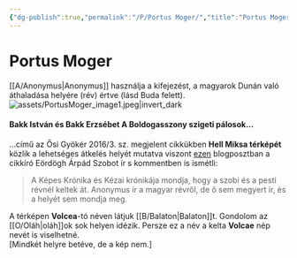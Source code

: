```yaml
---
{"dg-publish":true,"permalink":"/P/Portus Moger/","title":"Portus Moger","created":"2023-11-29T01:38","updated":"2024-10-25T23:51"}
---
```



# Portus Moger

[[A/Anonymus\|Anonymus]] használja a kifejezést, a magyarok Dunán való áthaladása helyére (rév) értve (lásd Buda felett).  
![assets/PortusMoger_image1.jpeg|invert_dark](/img/user/P/assets/PortusMoger_image1.jpeg)  

#### Bakk István és Bakk Erzsébet A Boldogasszony szigeti pálosok...  

...című az Ősi Gyökér 2016/3. sz. megjelent cikkükben **Hell Miksa térképét** közlik a lehetséges átkelés helyét mutatva viszont [ezen](http://nuclearmorphology.hu/tortenelem/hol-lehet-az-eredeti-buda/) blogposztban a cikkíró Eördögh Árpád Szobot ír s kommentben is ismétli:  
> A Képes Krónika és Kézai krónikája mondja, hogy a szobi és a pesti révnél keltek át. Anonymus ír a magyar révről, de ő sem megyert ír, és a helyét sem mondja meg.  

A térképen **Volcea**-tó néven látjuk [[B/Balaton\|Balaton]]t. Gondolom az [[O/Oláh\|oláh]]ok sok helyen idézik. Persze ez a név a kelta **Volcae** nép nevét is viselhetné.  
\[Mindkét helyre betéve, de a kép nem.\]  